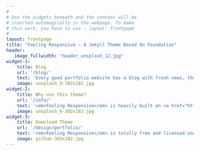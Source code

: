 ```yaml
---
#
# Use the widgets beneath and the content will be
# inserted automagically in the webpage. To make
# this work, you have to use › layout: frontpage
#
layout: frontpage
title: "Feeling Responsive – A Jekyll Theme Based On Foundation"
header:
   image_fullwidth: "header_unsplash_12.jpg"
widget-1:
    title: Blog
    url: '/blog/'
    text: 'Every good portfolio website has a blog with fresh news, thoughts and develop&shy;ments of your activities. <em>Feeling Responsive</em> offers you a fully functional blog with an archive page to give readers a quick overview of all your posts.'
    image: unsplash_9-302x182.jpg
widget-2:
    title: Why use this theme?
    url: '/info/'
    text: '<em>Feeling Responsive</em> is heavily built on <a href="http://foundation.zurb.com/">Foundation</a>, the fabulous responsive webdesign framework by Zurb. It supports a 12-column grid, persuades you with beautiful typography and is heavily optimized for speed.'
    image: unsplash_8-302x182.jpg
widget-3:
    title: Download Theme
    url: '/design/portfolio/'
    text: '<em>Feeling Responsive</em> is totally free and licensed under the MIT License. You can make it your own and do with it what you want. Grab your copy or clone it at GitHub and start your website with it. Then tell me via <a href="http://twitter.com/phlow">Twitter @phlow</a>.'
    image: github-303x182.jpg
---
```

